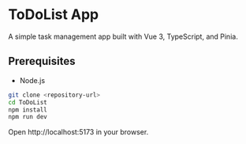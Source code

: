 # ToDoList App

A simple task management app built with Vue 3, TypeScript, and Pinia.

## Prerequisites

- Node.js

```bash
git clone <repository-url>
cd ToDoList
npm install
npm run dev
```

Open http://localhost:5173 in your browser.
